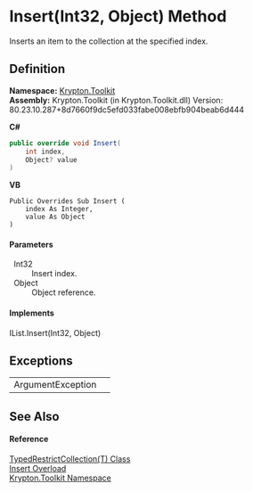 # Insert(Int32, Object) Method


Inserts an item to the collection at the specified index.



## Definition
**Namespace:** <a href="79d2eac2-21f4-54ff-7552-b20c33c30600.md">Krypton.Toolkit</a>  
**Assembly:** Krypton.Toolkit (in Krypton.Toolkit.dll) Version: 80.23.10.287+8d7660f9dc5efd033fabe008ebfb904beab6d444

**C#**
``` C#
public override void Insert(
	int index,
	Object? value
)
```
**VB**
``` VB
Public Overrides Sub Insert ( 
	index As Integer,
	value As Object
)
```



#### Parameters
<dl><dt>  Int32</dt><dd>Insert index.</dd><dt>  Object</dt><dd>Object reference.</dd></dl>

#### Implements
IList.Insert(Int32, Object)  


## Exceptions
<table>
<tr>
<td>ArgumentException</td>
<td /></tr>
</table>

## See Also


#### Reference
<a href="fd126e5f-dbb1-5eb3-fba8-43589a17aa82.md">TypedRestrictCollection(T) Class</a>  
<a href="fa671c1d-e76d-c577-fc71-c36d6db3e510.md">Insert Overload</a>  
<a href="79d2eac2-21f4-54ff-7552-b20c33c30600.md">Krypton.Toolkit Namespace</a>  
